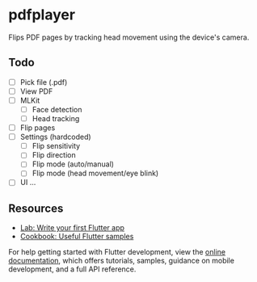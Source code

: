 # pdfplayer

Flips PDF pages by tracking head movement using the device's camera.

## Todo

- [ ] Pick file (.pdf)
- [ ] View PDF
- [ ] MLKit
  - [ ] Face detection
  - [ ] Head tracking
- [ ] Flip pages
- [ ] Settings (hardcoded)
  - [ ] Flip sensitivity
  - [ ] Flip direction
  - [ ] Flip mode (auto/manual)
  - [ ] Flip mode (head movement/eye blink)
- [ ] UI ...

## Resources

- [Lab: Write your first Flutter app](https://docs.flutter.dev/get-started/codelab)
- [Cookbook: Useful Flutter samples](https://docs.flutter.dev/cookbook)

For help getting started with Flutter development, view the
[online documentation](https://docs.flutter.dev/), which offers tutorials,
samples, guidance on mobile development, and a full API reference.
